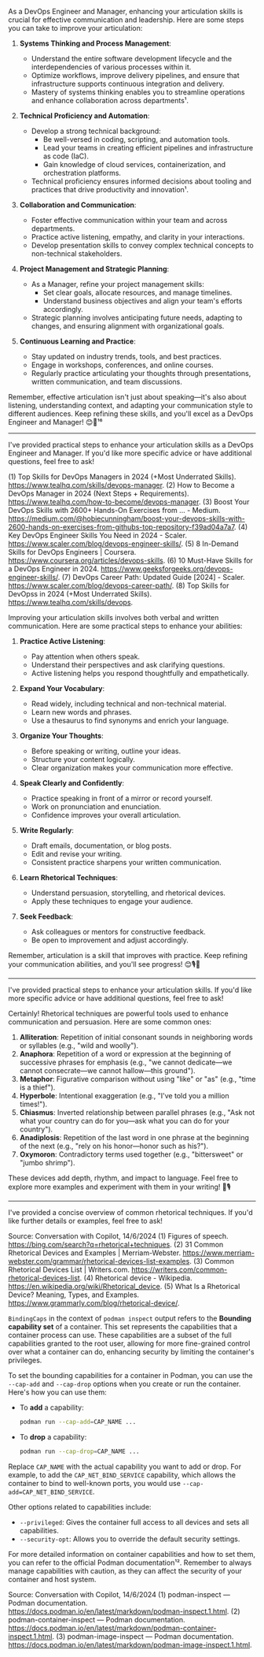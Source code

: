 As a DevOps Engineer and Manager, enhancing your articulation skills is crucial for effective communication and leadership. Here are some steps you can take to improve your articulation:

1. **Systems Thinking and Process Management**:
   - Understand the entire software development lifecycle and the interdependencies of various processes within it.
   - Optimize workflows, improve delivery pipelines, and ensure that infrastructure supports continuous integration and delivery.
   - Mastery of systems thinking enables you to streamline operations and enhance collaboration across departments¹.

2. **Technical Proficiency and Automation**:
   - Develop a strong technical background:
     - Be well-versed in coding, scripting, and automation tools.
     - Lead your teams in creating efficient pipelines and infrastructure as code (IaC).
     - Gain knowledge of cloud services, containerization, and orchestration platforms.
   - Technical proficiency ensures informed decisions about tooling and practices that drive productivity and innovation¹.

3. **Collaboration and Communication**:
   - Foster effective communication within your team and across departments.
   - Practice active listening, empathy, and clarity in your interactions.
   - Develop presentation skills to convey complex technical concepts to non-technical stakeholders.

4. **Project Management and Strategic Planning**:
   - As a Manager, refine your project management skills:
     - Set clear goals, allocate resources, and manage timelines.
     - Understand business objectives and align your team's efforts accordingly.
   - Strategic planning involves anticipating future needs, adapting to changes, and ensuring alignment with organizational goals.

5. **Continuous Learning and Practice**:
   - Stay updated on industry trends, tools, and best practices.
   - Engage in workshops, conferences, and online courses.
   - Regularly practice articulating your thoughts through presentations, written communication, and team discussions.

Remember, effective articulation isn't just about speaking—it's also about listening, understanding context, and adapting your communication style to different audiences. Keep refining these skills, and you'll excel as a DevOps Engineer and Manager! 😊🚀¹⁶

---
I've provided practical steps to enhance your articulation skills as a DevOps Engineer and Manager. If you'd like more specific advice or have additional questions, feel free to ask!


(1) Top Skills for DevOps Managers in 2024 (+Most Underrated Skills). https://www.tealhq.com/skills/devops-manager.
(2) How to Become a DevOps Manager in 2024 (Next Steps + Requirements). https://www.tealhq.com/how-to-become/devops-manager.
(3) Boost Your DevOps Skills with 2600+ Hands-On Exercises from ... - Medium. https://medium.com/@hobiecunningham/boost-your-devops-skills-with-2600-hands-on-exercises-from-githubs-top-repository-f39ad04a7a7.
(4) Key DevOps Engineer Skills You Need in 2024 - Scaler. https://www.scaler.com/blog/devops-engineer-skills/.
(5) 8 In-Demand Skills for DevOps Engineers | Coursera. https://www.coursera.org/articles/devops-skills.
(6) 10 Must-Have Skills for a DevOps Engineer in 2024. https://www.geeksforgeeks.org/devops-engineer-skills/.
(7) DevOps Career Path: Updated Guide [2024] - Scaler. https://www.scaler.com/blog/devops-career-path/.
(8) Top Skills for DevOpss in 2024 (+Most Underrated Skills). https://www.tealhq.com/skills/devops.



Improving your articulation skills involves both verbal and written communication. Here are some practical steps to enhance your abilities:

1. **Practice Active Listening**:
   - Pay attention when others speak.
   - Understand their perspectives and ask clarifying questions.
   - Active listening helps you respond thoughtfully and empathetically.

2. **Expand Your Vocabulary**:
   - Read widely, including technical and non-technical material.
   - Learn new words and phrases.
   - Use a thesaurus to find synonyms and enrich your language.

3. **Organize Your Thoughts**:
   - Before speaking or writing, outline your ideas.
   - Structure your content logically.
   - Clear organization makes your communication more effective.

4. **Speak Clearly and Confidently**:
   - Practice speaking in front of a mirror or record yourself.
   - Work on pronunciation and enunciation.
   - Confidence improves your overall articulation.

5. **Write Regularly**:
   - Draft emails, documentation, or blog posts.
   - Edit and revise your writing.
   - Consistent practice sharpens your written communication.

6. **Learn Rhetorical Techniques**:
   - Understand persuasion, storytelling, and rhetorical devices.
   - Apply these techniques to engage your audience.

7. **Seek Feedback**:
   - Ask colleagues or mentors for constructive feedback.
   - Be open to improvement and adjust accordingly.

Remember, articulation is a skill that improves with practice. Keep refining your communication abilities, and you'll see progress! 😊🎙️📝

---
I've provided practical steps to enhance your articulation skills. If you'd like more specific advice or have additional questions, feel free to ask!


Certainly! Rhetorical techniques are powerful tools used to enhance communication and persuasion. Here are some common ones:

1. **Alliteration**: Repetition of initial consonant sounds in neighboring words or syllables (e.g., "wild and woolly").
2. **Anaphora**: Repetition of a word or expression at the beginning of successive phrases for emphasis (e.g., "we cannot dedicate—we cannot consecrate—we cannot hallow—this ground").
3. **Metaphor**: Figurative comparison without using "like" or "as" (e.g., "time is a thief").
4. **Hyperbole**: Intentional exaggeration (e.g., "I've told you a million times!").
5. **Chiasmus**: Inverted relationship between parallel phrases (e.g., "Ask not what your country can do for you—ask what you can do for your country").
6. **Anadiplosis**: Repetition of the last word in one phrase at the beginning of the next (e.g., "rely on his honor—honor such as his?").
7. **Oxymoron**: Contradictory terms used together (e.g., "bittersweet" or "jumbo shrimp").

These devices add depth, rhythm, and impact to language. Feel free to explore more examples and experiment with them in your writing! 📝🎙️

---
I've provided a concise overview of common rhetorical techniques. If you'd like further details or examples, feel free to ask!

Source: Conversation with Copilot, 14/6/2024
(1) Figures of speech. https://bing.com/search?q=rhetorical+techniques.
(2) 31 Common Rhetorical Devices and Examples | Merriam-Webster. https://www.merriam-webster.com/grammar/rhetorical-devices-list-examples.
(3) Common Rhetorical Devices List | Writers.com. https://writers.com/common-rhetorical-devices-list.
(4) Rhetorical device - Wikipedia. https://en.wikipedia.org/wiki/Rhetorical_device.
(5) What Is a Rhetorical Device? Meaning, Types, and Examples. https://www.grammarly.com/blog/rhetorical-device/.







`BindingCaps` in the context of `podman inspect` output refers to the **Bounding capability set** of a container. This set represents the capabilities that a container process can use. These capabilities are a subset of the full capabilities granted to the root user, allowing for more fine-grained control over what a container can do, enhancing security by limiting the container's privileges.

To set the bounding capabilities for a container in Podman, you can use the `--cap-add` and `--cap-drop` options when you create or run the container. Here's how you can use them:

- To **add** a capability:
  ```bash
  podman run --cap-add=CAP_NAME ...
  ```
- To **drop** a capability:
  ```bash
  podman run --cap-drop=CAP_NAME ...
  ```

Replace `CAP_NAME` with the actual capability you want to add or drop. For example, to add the `CAP_NET_BIND_SERVICE` capability, which allows the container to bind to well-known ports, you would use `--cap-add=CAP_NET_BIND_SERVICE`.

Other options related to capabilities include:
- `--privileged`: Gives the container full access to all devices and sets all capabilities.
- `--security-opt`: Allows you to override the default security settings.

For more detailed information on container capabilities and how to set them, you can refer to the official Podman documentation¹². Remember to always manage capabilities with caution, as they can affect the security of your container and host system.

Source: Conversation with Copilot, 14/6/2024
(1) podman-inspect — Podman documentation. https://docs.podman.io/en/latest/markdown/podman-inspect.1.html.
(2) podman-container-inspect — Podman documentation. https://docs.podman.io/en/latest/markdown/podman-container-inspect.1.html.
(3) podman-image-inspect — Podman documentation. https://docs.podman.io/en/latest/markdown/podman-image-inspect.1.html.